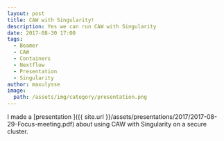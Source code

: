 ```yaml
---
layout: post
title: CAW with Singularity!
description: Yes we can run CAW with Singularity
date: 2017-08-30 17:00
tags:
  - Beamer
  - CAW
  - Containers
  - Nextflow
  - Presentation
  - Singularity
author: maxulysse
image:
  path: /assets/img/category/presentation.png
---
```


I made a [presentation <i class="fa fa-file-pdf" aria-hidden="true"></i>]({{ site.url }}/assets/presentations/2017/2017-08-29-Focus-meeting.pdf) about using CAW with Singularity on a secure cluster.
